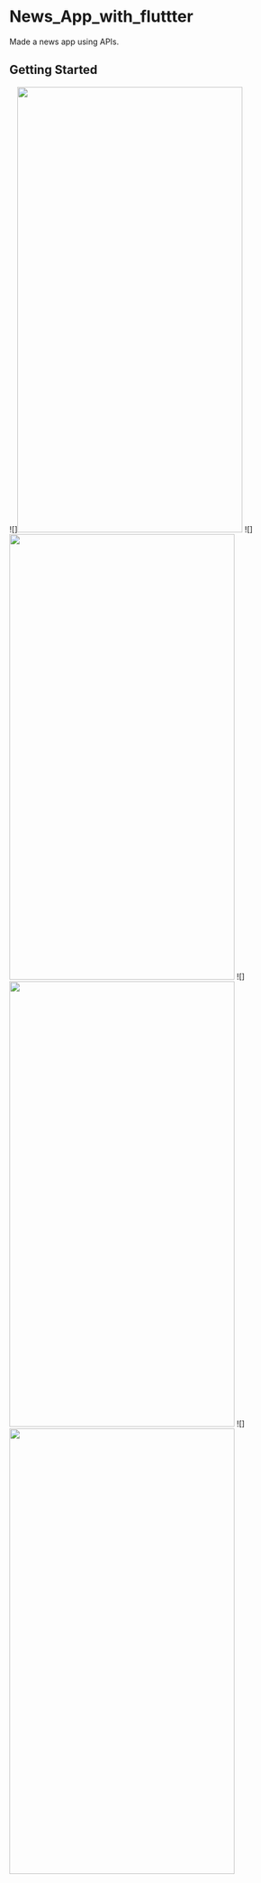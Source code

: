 # News_App_with_fluttter

Made a news app using APIs.

## Getting Started


![]<img src="https://user-images.githubusercontent.com/65916948/127499487-0cc87218-db3c-4fb8-9f3a-1ba36418cf8e.jpg" width="400" height="790">
![]<img src="https://user-images.githubusercontent.com/65916948/127499506-09042f21-9827-47af-b99a-b545529c0061.jpg" width="400" height="790">
![]<img src="hhttps://user-images.githubusercontent.com/65916948/127499514-a38e67c0-cfb6-4184-8a0f-e668dd2f0d87.jpg" width="400" height="790">
![]<img src="https://user-images.githubusercontent.com/65916948/127499745-b5410429-fb71-4c2b-85e5-0735bf2bcaf7.jpg" width="400" height="790">


